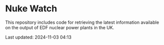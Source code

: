 # Nuke Watch

This repository includes code for retrieving the latest information available on the output of EDF nuclear power plants in the UK.

Last updated: 2024-11-03 04:13